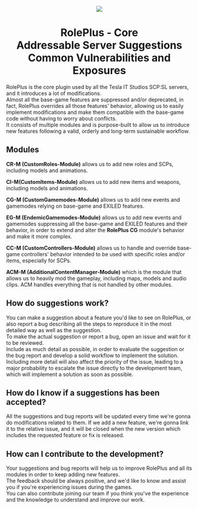 <p align="center">
  <img src="https://cdn.discordapp.com/attachments/700666264791547925/925703103813128222/RolePlus.png" />
</p>

<h1 align="center">RolePlus - Core<br>Addressable Server Suggestions<br>Common Vulnerabilities and Exposures</h1></align>

RolePlus is the core plugin used by all the Tesla IT Studios SCP:SL servers, and it introduces a lot of modifications.
<br>Almost all the base-game features are suppressed and/or deprecated, in fact, RolePlus overrides all those features' behavior, allowing us to easily implement modifications and make them compatible with the base-game code without having to worry about conflicts.
<br>It consists of multiple modules and is purpose-built to allow us to introduce new features following a valid, orderly and long-term sustainable workflow.

## Modules

**CR-M (CustomRoles-Module)** allows us to add new roles and SCPs, including models and animations.

**CI-M(CustomItems-Module)** allows us to add new items and weapons, including models and animations.

**CG-M (CustomGamemodes-Module)** allows us to add new events and gamemodes relying on base-game and EXILED features.

**EG-M (EndemicGamemodes-Module)** allows us to add new events and gamemodes suppressing all the base-game and EXILED features and their behavior, in order to extend and alter the **RolePlus CG** module's behavior and make it more complex.

**CC-M (CustomControllers-Module)** allows us to handle and override base-game controllers' behavior intended to be used with specific roles and/or items, especially for SCPs.

**ACM-M (AdditionalContentManager-Module)** which is the module that allows us to heavily mod the gameplay, including maps, models and audio clips. ACM handles everything that is not handled by other modules.

## How do suggestions work?
You can make a suggestion about a feature you'd like to see on RolePlus, or also report a bug describing all the steps to reproduce it in the most detailed way as well as the suggestion.
<br>To make the actual suggestion or report a bug, open an issue and wait for it to be reviewed.
<br>Include as much detail as possible, in order to evaluate the suggestion or the bug report and develop a solid workflow to implement the solution.
<br>Including more detail will also affect the priority of the issue, leading to a major probability to escalate the issue directly to the development team, which will implement a solution as soon as possible.

## How do I know if a suggestions has been accepted?
All the suggestions and bug reports will be updated every time we're gonna do modifications related to them.
If we add a new feature, we're gonna link it to the relative issue, and it will be closed when the new version which includes the requested feature or fix is released.

## How can I contribute to the development?
Your suggestions and bug reports will help us to improve RolePlus and all its modules in order to keep adding new features.
<br>The feedback should be always positive, and we'd like to know and assist you if you're experiencing issues during the games.
<br>You can also contribute joining our team if you think you've the experience and the knowledge to understand and improve our work.
